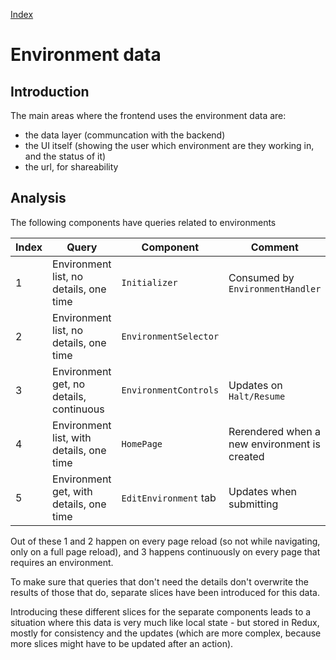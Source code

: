 [Index](./index.md)

# Environment data

## Introduction

The main areas where the frontend uses the environment data are:

- the data layer (communcation with the backend)
- the UI itself (showing the user which environment are they working in, and the status of it)
- the url, for shareability

## Analysis

The following components have queries related to environments

| Index  | Query | Component | Comment  |
| ------ | ----- | --------- | -------- |
| 1 | Environment list, no details, one time | `Initializer` | Consumed by `EnvironmentHandler` |
| 2 | Environment list, no details, one time | `EnvironmentSelector` |  |
| 3 | Environment get, no details, continuous | `EnvironmentControls` | Updates on `Halt/Resume` |
| 4 | Environment list, with details, one time | `HomePage` | Rerendered when a new environment is created  |
| 5 | Environment get, with details, one time | `EditEnvironment` tab | Updates when submitting |

Out of these 1 and 2 happen on every page reload (so not while navigating, only on a full page reload), and 3 happens continuously on every page that requires an environment.

To make sure that queries that don't need the details don't overwrite the results of those that do, separate slices have been introduced for this data.

Introducing these different slices for the separate components leads to a situation where this data is very much like local state - but stored in Redux, mostly for consistency and the updates (which are more complex, because more slices might have to be updated after an action).
